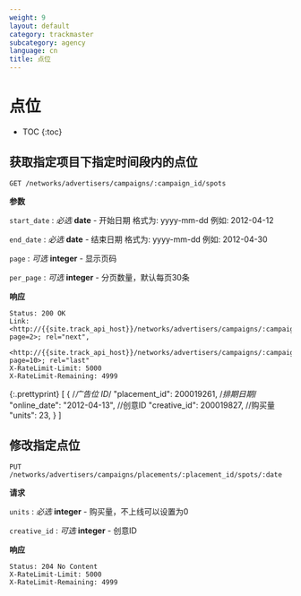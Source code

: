 ```yaml
---
weight: 9
layout: default
category: trackmaster
subcategory: agency
language: cn
title: 点位
---
```


# 点位

* TOC
{:toc}

## 获取指定项目下指定时间段内的点位

    GET /networks/advertisers/campaigns/:campaign_id/spots

**参数**

`start_date`
: _必选_ **date** - 开始日期 格式为: yyyy-mm-dd 例如: 2012-04-12

`end_date`
: _必选_ **date** - 结束日期 格式为: yyyy-mm-dd 例如: 2012-04-30

`page`
: _可选_ **integer** - 显示页码

`per_page`
: _可选_ **integer** - 分页数量，默认每页30条

**响应**

    Status: 200 OK
    Link: <http://{{site.track_api_host}}/networks/advertisers/campaigns/:campaign_id/spots?page=2>; rel="next",
          <http://{{site.track_api_host}}/networks/advertisers/campaigns/:campaign_id/spots?page=10>; rel="last"
    X-RateLimit-Limit: 5000
    X-RateLimit-Remaining: 4999

{:.prettyprint}
    [
      {
        /*广告位 ID*/
        "placement_id": 200019261,
        /*排期日期*/
        "online_date": "2012-04-13",
        //创意ID
        "creative_id": 200019827,
        //购买量
        "units": 23,
      }
    ]

## 修改指定点位

    PUT /networks/advertisers/campaigns/placements/:placement_id/spots/:date

**请求**

`units`
: _必选_ **integer** - 购买量，不上线可以设置为0

`creative_id`
: _可选_ **integer** - 创意ID

**响应**

    Status: 204 No Content
    X-RateLimit-Limit: 5000
    X-RateLimit-Remaining: 4999

